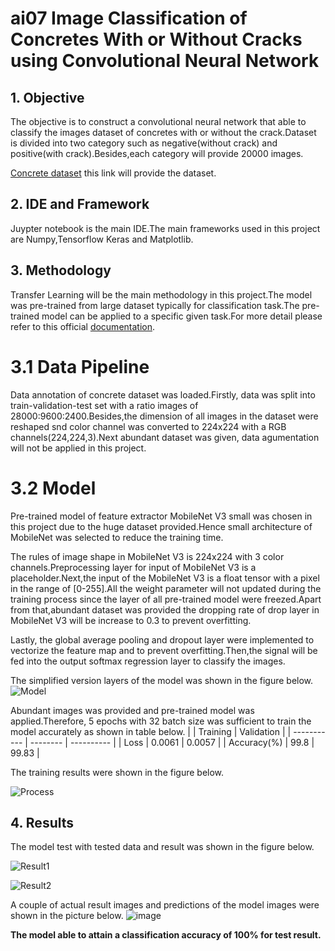 # ai07 Image Classification of Concretes With or Without Cracks using Convolutional Neural Network
 
## 1. Objective
The objective is to construct a convolutional neural network that able to classify the images dataset of concretes with or without the crack.Dataset is divided into two category such as negative(without crack) and positive(with crack).Besides,each category will provide 20000 images.

[Concrete dataset](https://data.mendeley.com/datasets/5y9wdsg2zt/2) this link will provide the dataset.

## 2. IDE and Framework
Juypter notebook is the main IDE.The main frameworks used in this project are Numpy,Tensorflow Keras and Matplotlib.

## 3. Methodology
Transfer Learning will be the main methodology in this project.The model was pre-trained from large dataset typically for classification task.The pre-trained model can be applied to a specific given task.For more detail please refer to this official [documentation](https://www.tensorflow.org/tutorials/images/transfer_learning).

# 3.1 Data Pipeline
Data annotation of concrete dataset was loaded.Firstly, data was split into train-validation-test set with a ratio images of 28000:9600:2400.Besides,the dimension of all images in the dataset were reshaped snd color channel was converted to 224x224 with a RGB channels(224,224,3).Next abundant dataset was given, data agumentation will not be applied in this project. 


# 3.2 Model
Pre-trained model of feature extractor MobileNet V3 small was chosen in this project due to the huge dataset provided.Hence small architecture of MobileNet was selected to reduce the training time.

The rules of image shape in MobileNet V3 is 224x224 with 3 color channels.Preprocessing layer for input of MobileNet V3 is a placeholder.Next,the input of the MobileNet V3 is a float tensor with a pixel in the range of [0-255].All the weight parameter will not updated during the training process since the layer of all pre-trained model were freezed.Apart from that,abundant dataset was provided the dropping rate of drop layer in MobileNet V3 will be increase to 0.3 to prevent overfitting.


Lastly, the global average pooling and dropout layer were implemented to vectorize the feature map and to prevent overfitting.Then,the signal will be fed into the output softmax regression layer to classify the images.

The simplified version layers of the model was shown in the figure below.
![Model](https://user-images.githubusercontent.com/109932205/181167345-cf037ba6-98dd-4edf-9c50-d309e4554a5d.png)


Abundant images was provided and pre-trained model was applied.Therefore, 5 epochs with 32 batch size was sufficient to train the model accurately as shown in table below.
|             | Training | Validation |
| ----------- | -------- | ---------- |
| Loss        | 0.0061   | 0.0057     |
| Accuracy(%) | 99.8     | 99.83      |

The training results were shown in the figure below.

![Process](https://user-images.githubusercontent.com/109932205/181167605-64d7d1cb-1030-46dd-8819-6892678609a8.png)




## 4. Results
The model test with tested data and result was shown in the figure below.

![Result1](https://user-images.githubusercontent.com/109932205/181174590-73cb0afd-7cb7-4780-aeb7-b3516db6847c.png)

![Result2](https://user-images.githubusercontent.com/109932205/181174642-db63353a-0fdf-4a75-8418-f3338d35bea9.png)





A couple of actual result images and predictions of the model images were shown in the picture below.
![image](https://user-images.githubusercontent.com/109932205/181175609-1717bbe2-0b6f-47f0-a513-9aa9967b5fdc.png)








**The model able to attain a classification accuracy of 100% for test result.**


